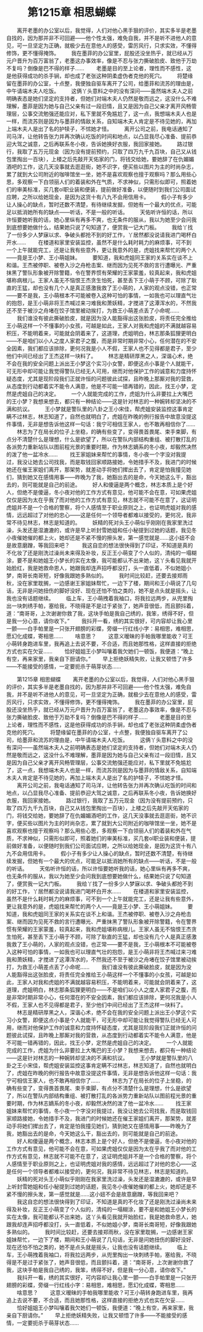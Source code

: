 # 　　第1215章 相思蝴蝶
　　离开老墨的办公室以后，我觉得，人们对他心黑手狠的评价，其实多半是老墨自找的，因为那并非不可回避——他个性太强，难免自我，并不是听不进他人的意见，可一旦坚定为正确，就极少去在意他人的感受，雷厉风行，只求实效，不懂得修饰，更不懂得掩饰。
　　我在墨菲的办公室里，屁股还没坐热乎，就已经从万元户晋升为百万富翁了，老墨这办事效率，像是不忍与张力撕破脸皮、致他于万劫不复吗？倒像是巴不得的样子……
　　老墨是目的至上论者，理性而不感性，这是他获得成功的杀手锏，却也成了老张这种阴柔虚伪者克他的死穴。
　　将楚缘留在墨菲的办公室，十点整，我便独自驱车离开了公司，给墨菲和流苏的理由是，中午请端木夫人吃饭。
　　这俩丫头意料之中的没有深问——虽然端木夫人之前明确表态是她们坚定的支持者，但她们对端木夫人仍然是敬而远之，这没什么不难理解，墨菲是因为她与自己父亲有过一段旧情，且又是因为自己父亲才离开风畅管理层，公事交流勉强还能应对，私下里就不免尴尬了，这一点，我想端木夫人也是一样，而流苏则是因为与墨菲的情敌关系，自知端木夫人肯定是不待见她的，再加上端木夫人是出了名的护犊子，不怵她才怪。
　　离开公司之前，我电话通知了司马洋，让他转告张力并再次确认吃饭的时间和地点，以凸显我尽心准备、提前恭迎大驾之诚意，之后再联系冬小夜，告诉她换好衣服，我回家接她。
　　路过银行，我取了五万元现金（因为没有提前预约，只取了四万九千九百块，自己又从钱包里掏出一百块），上楼之后先敲开天佑家的门，将钱交给她，要她辞了在仇媚媚酒吧的工作，这几天没事就去逛逛街，她不识字，便买些以图片为主的时尚杂志，累了就到大公司附近的咖啡馆坐一坐，她不是喜欢观察也擅于观察吗？那么用些心思，多观察一下白领丽人们的着装和外在气质，不求神似，只需形似即可，照着她们的审美标准，买几套ol职业装和便装，提前做好准备，以便随时到我们公司面试应聘，之所以给她现金，是因为这货十有八九不会用信用卡。
　　假小子有多少让人操心的缺点，暂时还数不清楚，有待继续发掘，但她有一个最大的优点，可能足以抵消她所有的缺点——听话，不是一般的听话。
　　天佑听许恒的话，所以许恒要她听我的话，她心里纵有再多不爽，也无条件的服从，我以为她至少会问我到底想要她做什么，结果她只说了句知道了，便赏我一记大门板。
　　我给丫找了一份多少人梦寐以求、争破头都抢不到的好工作，丫居然都没说请我进门喝杯白开水……
　　在楼道和家里安装监控，虽然不是什么耗时耗力的麻烦事，可不到一个上午就能完工，还是让我有些意外，更让我意外的是，虎姐找来帮忙的两个人——竟是王小梦、王小萌姐妹。
　　要知道，我和虎姐同王家的关系实在谈不上和谐。王杰被停职、被卷入沙之舟枪击案、继而因为见死不救的言行遭曝光、严重抹黑了警队形象被开除警籍，令在警界惯有荣耀的王家蒙羞，较真起来，我和虎姐堪称病根儿。王家人虽无不恼恨王杰贪生怕死，甚至丢下王小萌于不顾，可除了耿直的王猛，却也没有几个人是真正感激我救了王小萌的，人家的观点没错，也正常——要不是我，王小萌根本不可能被卷入这种可怕的事情，一如我也可以理直气壮的抱怨，是王小萌非将王杰喊过来刁难我和萧妖精，才搅进了这潭浑水的，不然我还不至于被沙之舟堵在饺子馆里被动挨打，为救王小萌差点丢了小命呢……
　　我们谁没有彼此撕破脸皮，就是因为没人能豁得出这张脸皮，将责任完全推给王小萌这样一个不懂事的小女孩，可越是如此，王家人对我和虎姐的不满就越容易积压，不能明着来，可能就会阴着来了，这道理，虎姐明白，林志那条狐狸更明白——不是咱们以小人之度人家君子之腹，而是非常时期非常小心，任何潜在的不安全因素，我们都应该排除，更何况我是小人不假，王家人也不见得都是君子，至少他们中间已经出了王杰这样一块料了。
　　林志是精研厚黑之人，深谐心术，绝不会在我的安全问题上派出王小梦这个实习小女警，即便这点小事是个人就能干，可无形中却可能让我觉得警队已经无人可用，继而对他保护工作的诚意和力度持怀疑态度，尤其是现阶段我们正就许恒的问题彼此试探，且昨晚上那厮对我的营救，从态度到行动都着实不能令人满意，他是不可能一错再错的，因此，找王小梦，定然是虎姐自己的决定。
　　一个人就能完成的工作，虎姐为什么非要拉上大嘴巴的王小梦？我想来想去，都只有一种结论——这是针对林志的一种婉转却坚决的不满和抗议。
　　王小梦就是警队里的八卦之王小宋佳，帮虎姐安装监控这事肯定瞒不过林志，林志知道了，自然也就明白了，虎姐在昨晚的例行报告中故意没提这件事情，无非是想告诉他这样一句话：我宁可相信王家人，也不敢再相信你了……
　　林志为了在局长的位子上坐稳，的确有些变了，变得畏首畏尾、束手束脚，有点分不清楚什么是理想，什么是欲望了，所以在警队内部结构重组、被打散打乱的各派势力重新站队以图前程光景的重要时期，作为林志嫡系的冬小夜，却毅然决然的泼了他一盆冷水……
　　找王家姐妹来帮忙的事情，冬小夜一个字没对我提过，我没让她去公司找我，而是取钱回家顺路接她，令她措手不及，我进门的时候她还在催王家姐们离开，那架势，就差动手将她们撵出去了，肯定是怕我撞见她们，猜到她又在感情用事——昨晚为了我，她豁出去的是命，今天她这么干，豁出去的，则可能就是自己的前途。
　　好人和傻逼是两个概念，林志本质上是个好人，但绝不是傻逼，冬小夜对他的工作方式有意见，他可能不会在意，可如果虎姐仅仅是因为太在乎我了而对他的工作方式有意见，林志就不可能不在意了，这证明虎姐并不是一个合格的警察，将个人感情至于职业原则之上，也证明虎姐对我的感情，远远超过了对他的忠心——这是任何一个领导者都难以接受的，更何况，我非常不待见林志，林志是知道的。
　　妖精的死对头王小萌似乎刚刚在我家里洗过澡，头发还是湿漉漉的，或许是早上听封雪她姐和任小秘提到过她的话题，我见冬小夜催她催的都上火，她却还是不紧不慢的擦头发，第一感觉就是……这小妞不会是故意磨蹭，等我回来吧？
　　我这自恋的想法很快得到了印证，不知道是真的不化妆了还是刚洗过澡尚未来得及补妆，反正王小萌变了个人似的，清纯的一塌糊涂，要不是和她姐王小梦长的实在太像，我可能都认不出来她，这丫头看见我就开始脸红，我是她救命恩人，她跟我却连声招呼都没打，头一直低着，不似她姐小梦，南哥长南哥短，好像我跟她多熟似的。
　　我时间比较赶，还要去接郑雨秋，没在家里耽搁，一边感谢王家姐妹帮忙，一边下了楼，期间和王小萌说了几句话，无非是问她扭伤的脚好没好、现在还怕不怕之类的，她不是点头就是摇头，让我也没有话题继续。
　　临上车，王小萌拽着我袖口，将我拉远两步，从兜里掏出一块刺绣手帕，塞给我，不晓得是不是过于紧张了，她声音很低，而且颤抖着，道：“南哥哥，上次谢谢你救了我，这块手帕是我自己绣的，我笨，绣得不好，但是我一分心意，请你收下。”
　　我抖开一看，绣的其实很好，可内容却让我心里一颤——白手帕里是一只张开翅膀的彩蝶，旁缀一行红线小字：易相思，难相思，愿幻化成蝶，寄相思……
　　啥意思？
　　这意义暧昧的手帕我哪里能收？可王小萌转身跑进车里，我再追上去说不要，不合适，而且她那性格，这样直接的拒绝方式也实在欠妥……
　　恰好姐姐王小梦叫嚷着我欠她们一顿饭，我便道：“晚上有空，再来家里，我亲自下厨请你。”
　　早上拒绝妖精失败，让我又顿悟了许多——不能接受的感情，一定要扼杀于萌芽状态……

　　第1215章 相思蝴蝶
　　离开老墨的办公室以后，我觉得，人们对他心黑手狠的评价，其实多半是老墨自找的，因为那并非不可回避——他个性太强，难免自我，并不是听不进他人的意见，可一旦坚定为正确，就极少去在意他人的感受，雷厉风行，只求实效，不懂得修饰，更不懂得掩饰。
　　我在墨菲的办公室里，屁股还没坐热乎，就已经从万元户晋升为百万富翁了，老墨这办事效率，像是不忍与张力撕破脸皮、致他于万劫不复吗？倒像是巴不得的样子……
　　老墨是目的至上论者，理性而不感性，这是他获得成功的杀手锏，却也成了老张这种阴柔虚伪者克他的死穴。
　　将楚缘留在墨菲的办公室，十点整，我便独自驱车离开了公司，给墨菲和流苏的理由是，中午请端木夫人吃饭。
　　这俩丫头意料之中的没有深问——虽然端木夫人之前明确表态是她们坚定的支持者，但她们对端木夫人仍然是敬而远之，这没什么不难理解，墨菲是因为她与自己父亲有过一段旧情，且又是因为自己父亲才离开风畅管理层，公事交流勉强还能应对，私下里就不免尴尬了，这一点，我想端木夫人也是一样，而流苏则是因为与墨菲的情敌关系，自知端木夫人肯定是不待见她的，再加上端木夫人是出了名的护犊子，不怵她才怪。
　　离开公司之前，我电话通知了司马洋，让他转告张力并再次确认吃饭的时间和地点，以凸显我尽心准备、提前恭迎大驾之诚意，之后再联系冬小夜，告诉她换好衣服，我回家接她。
　　路过银行，我取了五万元现金（因为没有提前预约，只取了四万九千九百块，自己又从钱包里掏出一百块），上楼之后先敲开天佑家的门，将钱交给她，要她辞了在仇媚媚酒吧的工作，这几天没事就去逛逛街，她不识字，便买些以图片为主的时尚杂志，累了就到大公司附近的咖啡馆坐一坐，她不是喜欢观察也擅于观察吗？那么用些心思，多观察一下白领丽人们的着装和外在气质，不求神似，只需形似即可，照着她们的审美标准，买几套ol职业装和便装，提前做好准备，以便随时到我们公司面试应聘，之所以给她现金，是因为这货十有八九不会用信用卡。
　　假小子有多少让人操心的缺点，暂时还数不清楚，有待继续发掘，但她有一个最大的优点，可能足以抵消她所有的缺点——听话，不是一般的听话。
　　天佑听许恒的话，所以许恒要她听我的话，她心里纵有再多不爽，也无条件的服从，我以为她至少会问我到底想要她做什么，结果她只说了句知道了，便赏我一记大门板。
　　我给丫找了一份多少人梦寐以求、争破头都抢不到的好工作，丫居然都没说请我进门喝杯白开水……
　　在楼道和家里安装监控，虽然不是什么耗时耗力的麻烦事，可不到一个上午就能完工，还是让我有些意外，更让我意外的是，虎姐找来帮忙的两个人——竟是王小梦、王小萌姐妹。
　　要知道，我和虎姐同王家的关系实在谈不上和谐。王杰被停职、被卷入沙之舟枪击案、继而因为见死不救的言行遭曝光、严重抹黑了警队形象被开除警籍，令在警界惯有荣耀的王家蒙羞，较真起来，我和虎姐堪称病根儿。王家人虽无不恼恨王杰贪生怕死，甚至丢下王小萌于不顾，可除了耿直的王猛，却也没有几个人是真正感激我救了王小萌的，人家的观点没错，也正常——要不是我，王小萌根本不可能被卷入这种可怕的事情，一如我也可以理直气壮的抱怨，是王小萌非将王杰喊过来刁难我和萧妖精，才搅进了这潭浑水的，不然我还不至于被沙之舟堵在饺子馆里被动挨打，为救王小萌差点丢了小命呢……
　　我们谁没有彼此撕破脸皮，就是因为没人能豁得出这张脸皮，将责任完全推给王小萌这样一个不懂事的小女孩，可越是如此，王家人对我和虎姐的不满就越容易积压，不能明着来，可能就会阴着来了，这道理，虎姐明白，林志那条狐狸更明白——不是咱们以小人之度人家君子之腹，而是非常时期非常小心，任何潜在的不安全因素，我们都应该排除，更何况我是小人不假，王家人也不见得都是君子，至少他们中间已经出了王杰这样一块料了。
　　林志是精研厚黑之人，深谐心术，绝不会在我的安全问题上派出王小梦这个实习小女警，即便这点小事是个人就能干，可无形中却可能让我觉得警队已经无人可用，继而对他保护工作的诚意和力度持怀疑态度，尤其是现阶段我们正就许恒的问题彼此试探，且昨晚上那厮对我的营救，从态度到行动都着实不能令人满意，他是不可能一错再错的，因此，找王小梦，定然是虎姐自己的决定。
　　一个人就能完成的工作，虎姐为什么非要拉上大嘴巴的王小梦？我想来想去，都只有一种结论——这是针对林志的一种婉转却坚决的不满和抗议。
　　王小梦就是警队里的八卦之王小宋佳，帮虎姐安装监控这事肯定瞒不过林志，林志知道了，自然也就明白了，虎姐在昨晚的例行报告中故意没提这件事情，无非是想告诉他这样一句话：我宁可相信王家人，也不敢再相信你了……
　　林志为了在局长的位子上坐稳，的确有些变了，变得畏首畏尾、束手束脚，有点分不清楚什么是理想，什么是欲望了，所以在警队内部结构重组、被打散打乱的各派势力重新站队以图前程光景的重要时期，作为林志嫡系的冬小夜，却毅然决然的泼了他一盆冷水……
　　找王家姐妹来帮忙的事情，冬小夜一个字没对我提过，我没让她去公司找我，而是取钱回家顺路接她，令她措手不及，我进门的时候她还在催王家姐们离开，那架势，就差动手将她们撵出去了，肯定是怕我撞见她们，猜到她又在感情用事——昨晚为了我，她豁出去的是命，今天她这么干，豁出去的，则可能就是自己的前途。
　　好人和傻逼是两个概念，林志本质上是个好人，但绝不是傻逼，冬小夜对他的工作方式有意见，他可能不会在意，可如果虎姐仅仅是因为太在乎我了而对他的工作方式有意见，林志就不可能不在意了，这证明虎姐并不是一个合格的警察，将个人感情至于职业原则之上，也证明虎姐对我的感情，远远超过了对他的忠心——这是任何一个领导者都难以接受的，更何况，我非常不待见林志，林志是知道的。
　　妖精的死对头王小萌似乎刚刚在我家里洗过澡，头发还是湿漉漉的，或许是早上听封雪她姐和任小秘提到过她的话题，我见冬小夜催她催的都上火，她却还是不紧不慢的擦头发，第一感觉就是……这小妞不会是故意磨蹭，等我回来吧？
　　我这自恋的想法很快得到了印证，不知道是真的不化妆了还是刚洗过澡尚未来得及补妆，反正王小萌变了个人似的，清纯的一塌糊涂，要不是和她姐王小梦长的实在太像，我可能都认不出来她，这丫头看见我就开始脸红，我是她救命恩人，她跟我却连声招呼都没打，头一直低着，不似她姐小梦，南哥长南哥短，好像我跟她多熟似的。
　　我时间比较赶，还要去接郑雨秋，没在家里耽搁，一边感谢王家姐妹帮忙，一边下了楼，期间和王小萌说了几句话，无非是问她扭伤的脚好没好、现在还怕不怕之类的，她不是点头就是摇头，让我也没有话题继续。
　　临上车，王小萌拽着我袖口，将我拉远两步，从兜里掏出一块刺绣手帕，塞给我，不晓得是不是过于紧张了，她声音很低，而且颤抖着，道：“南哥哥，上次谢谢你救了我，这块手帕是我自己绣的，我笨，绣得不好，但是我一分心意，请你收下。”
　　我抖开一看，绣的其实很好，可内容却让我心里一颤——白手帕里是一只张开翅膀的彩蝶，旁缀一行红线小字：易相思，难相思，愿幻化成蝶，寄相思……
　　啥意思？
　　这意义暧昧的手帕我哪里能收？可王小萌转身跑进车里，我再追上去说不要，不合适，而且她那性格，这样直接的拒绝方式也实在欠妥……
　　恰好姐姐王小梦叫嚷着我欠她们一顿饭，我便道：“晚上有空，再来家里，我亲自下厨请你。”
　　早上拒绝妖精失败，让我又顿悟了许多——不能接受的感情，一定要扼杀于萌芽状态……
